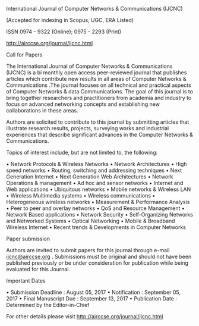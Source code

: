 International Journal of Computer Networks & Communications (IJCNC)

(Accepted for indexing in Scopus, UGC, ERA Listed)

ISSN 0974 - 9322 (Online); 0975 - 2293 (Print)

http://airccse.org/journal/ijcnc.html

Call for Papers

The International Journal of Computer Networks & Communications (IJCNC) is a bi monthly open access peer-reviewed journal that publishes articles which contribute new results in all areas of Computer Networks & Communications .The journal focuses on all technical and practical aspects of Computer Networks & data Communications. The goal of this journal is to bring together researchers and practitioners from academia and industry to focus on advanced networking concepts and establishing new collaborations in these areas.

Authors are solicited to contribute to this journal by submitting articles that illustrate research results, projects, surveying works and industrial experiences that describe significant advances in the Computer Networks & Communications.

Topics of interest include, but are not limited to, the following:

•	Network Protocols & Wireless Networks
•	Network Architectures
•	High speed networks
•	Routing, switching and addressing techniques
•	Next Generation Internet
•	Next Generation Web Architectures
•	Network Operations & management
•	Ad hoc and sensor networks
•	Internet and Web applications
•	Ubiquitous networks
•	Mobile networks & Wireless LAN
•	Wireless Multimedia systems
•	Wireless communications
•	Heterogeneous wireless networks
•	Measurement & Performance Analysis
•	Peer to peer and overlay networks
•	QoS and Resource Management
•	Network Based applications
•	Network Security
•	Self-Organizing Networks and Networked Systems
•	Optical Networking
•	Mobile & Broadband Wireless Internet
•	Recent trends & Developments in Computer Networks

Paper submission

Authors are invited to submit papers for this journal through e-mail ijcnc@airccse.org . Submissions must be original and should not have been published previously or be under consideration for publication while being evaluated for this Journal.

Important Dates

•	Submission Deadline     : August 05, 2017
•	Notification            : September 05, 2017
•	Final Manuscript Due    : September 13, 2017
•	Publication Date        : Determined by the Editor-in-Chief

For other details please visit http://airccse.org/journal/ijcnc.html

